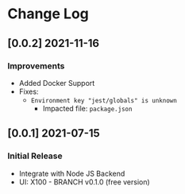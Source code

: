 # Change Log

## [0.0.2] 2021-11-16
### Improvements

- Added Docker Support
- Fixes:
  - `Environment key "jest/globals" is unknown`
    - Impacted file: `package.json`

## [0.0.1] 2021-07-15
### Initial Release

- Integrate with Node JS Backend
- UI: X100 - BRANCH v0.1.0 (free version)
